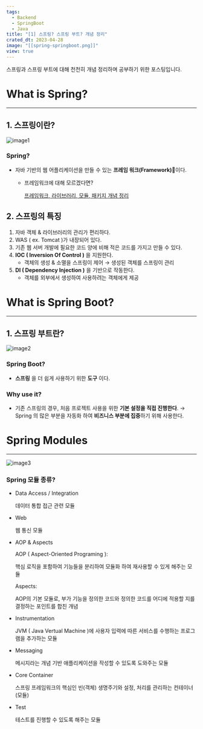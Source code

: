 ```yaml
---
tags:
  - Backend
  - SpringBoot
  - Java
title: "[1] 스프링? 스프링 부트? 개념 정리"
crated_dt: 2023-04-28
image: "[[spring-springboot.png]]"
view: true
---
```

스프링과 스프링 부트에 대해 천천히 개념 정리하며 공부하기 위한 포스팅입니다.

# What is Spring?

---

## 1. 스프링이란?

![image1](spring-springboot-1.png)

### Spring?

- 자바 기반의 웹 어플리케이션을 만들 수 있는 **프레임 워크(Framework)**이다.
	- 프레임워크에 대해 모르겠다면?
	  
		[프레임워크, 라이브러리, 모듈, 패키지 개념 정리](https://hibernationit.github.io/blog/framework-library-module-package/)

## 2. 스프링의 특징

1. 자바 객체 & 라이브러리의 관리가 편리하다.
2. WAS ( ex. Tomcat )가 내장되어 있다.
3. 기존 웹 서버 개발에 필요한 코드 양에 비해 적은 코드를 가지고 만들 수 있다.
4. **IOC ( Inversion Of Control )** 을 지원한다.
	- 객체의 생성 & 소멸을 스프링이 제어 → 생성된 객체를 스프링이 관리
5. **DI ( Dependency Injection )** 을 기반으로 작동한다.
	- 객체를 외부에서 생성하여 사용하려는 객체에게 제공

# What is Spring Boot?

---

## 1. 스프링 부트란?

![image2](spring-springboot-2.png)

### Spring Boot?

- **스프링** 을 더 쉽게 사용하기 위한 **도구** 이다.

### Why use it?

- 기존 스프링의 경우, 처음 프로젝트 사용을 위한 **기본 설정을 직접 진행한다**.
	→ Spring 의 많은 부분을 자동화 하여 **비즈니스 부분에 집중**하기 위해 사용한다.

# Spring Modules

---

![image3](spring-springboot-3.png)

### Spring 모듈 종류?

- Data Access / Integration
	
	데이터 통합 접근 관련 모듈
- Web
	
	웹 통신 모듈
- AOP & Aspects
  
	AOP ( Aspect-Oriented Programing ):
	
	핵심 로직을 포함하여 기능들을 분리하여 모듈화 하여 재사용할 수 있게 해주는 모듈
	
	Aspects:
	
	AOP의 기본 모듈로, 부가 기능을 정의한 코드와 정의한 코드를 어디에 적용할 지를 결정하는 포인트를 합친 개념
- Instrumentation
	
	JVM ( Java Vertual Machine )에 사용자 입력에 따른 서비스를 수행하는 프로그램을 추가하는 모듈
- Messaging
	
	메시지라는 개념 기반 애플리케이션을 작성할 수 있도록 도와주는 모듈
- Core Container
	
	스프링 프레임워크의 핵심인 빈(객체) 생명주기와 설정, 처리를 관리하는 컨테이너(모듈)
- Test
	
	테스트를 진행할 수 있도록 해주는 모듈